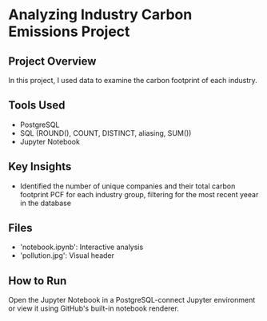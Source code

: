 # Analyzing Industry Carbon Emissions Project

## Project Overview
In this project, I used data to examine the carbon footprint of each industry.

## Tools Used
- PostgreSQL
- SQL (ROUND(), COUNT, DISTINCT, aliasing, SUM())
- Jupyter Notebook

## Key Insights
- Identified the number of unique companies and their total carbon footprint PCF for each industry group, filtering for the most recent yeear in the database

## Files
- 'notebook.ipynb': Interactive analysis
- 'pollution.jpg': Visual header

## How to Run
Open the Jupyter Notebook in a PostgreSQL-connect Jupyter environment or view it using GitHub's built-in notebook renderer.
